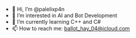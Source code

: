 - 👋 Hi, I’m @palelixp4n
- 👀 I’m interested in AI and Bot Development
- 🌱 I’m currently learning C++ and C#
- 📫 How to reach me: ballot_hay_04@icloud.com

<!---
palelixp4n/palelixp4n is a ✨ special ✨ repository because its `README.md` (this file) appears on your GitHub profile.
You can click the Preview link to take a look at your changes.
--->
